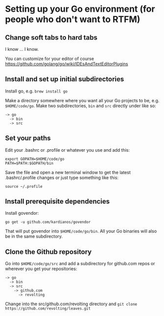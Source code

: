 # Setting up your Go environment (for people who don't want to RTFM)

## Change soft tabs to hard tabs

I know ... I know.

You can customize for your editor of course https://github.com/golang/go/wiki/IDEsAndTextEditorPlugins

## Install and set up initial subdirectories

Install go, e.g. `brew install go`

Make a directory somewhere where you want all your Go projects to be, e.g. `$HOME/code/go`. Make two subdirectories, `bin` and `src` directly under like so:

```
-> go
  -> bin
  -> src
```

## Set your paths

Edit your .bashrc or .profile or whatever you use and add this:

```
export GOPATH=$HOME/code/go
PATH=$PATH:$GOPATH/bin
```

Save the file and open a new terminal window to get the latest .bashrc/.profile changes or just type something like this:

```
source ~/.profile
```

## Install prerequisite dependencies

Install govendor:

```
go get -u github.com/kardianos/govendor
```

That will put govendor into `$HOME/code/go/bin`. All your Go binaries will also be in the same subdirectory.

## Clone the Github repository

Go into `$HOME/code/go/src` and add a subdirectory for github.com repos or wherever you get your repositories:

```
-> go
  -> bin
  -> src
    -> github.com
      -> revolting
```

Change into the src/github.com/revolting directory and `git clone https://github.com/revolting/leaves.git`
